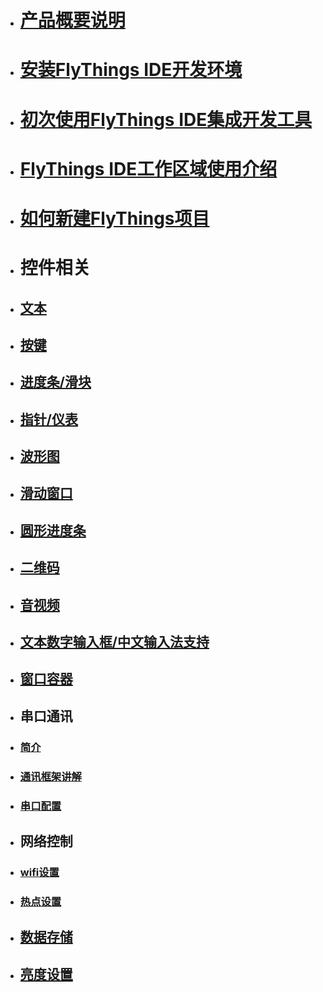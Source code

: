 
* # [产品概要说明]()
* # [安装FlyThings IDE开发环境](download)
* # [初次使用FlyThings IDE集成开发工具](flythings_ide_snapshot#first_run)
* # [FlyThings IDE工作区域使用介绍](ide_introduce)
* # [如何新建FlyThings项目](new_flythings_project#new_flythings_project)
* # 控件相关  
 - ## [文本](textview)  
 - ## [按键](button)
 - ## [进度条/滑块](seekbar)
 - ## [指针/仪表](pointer)
 - ## [波形图](diagram)
 - ## [滑动窗口](slidewindow)
 - ## [圆形进度条](circlebar)
 - ## [二维码](qrcode)
 - ## [音视频](avideo)
 - ## [文本数字输入框/中文输入法支持](edittext)
 - ## [窗口容器](window)
* ## 串口通讯 
 - ### [简介](serial_introdoction)  
 - ### [通讯框架讲解](serial_framework)
 - ### [串口配置](serial_configuration)
* ## 网络控制  
 - ### [wifi设置](wifi)
 - ### [热点设置](host)
* ## [数据存储](data)
* ## [亮度设置](brightness) 
